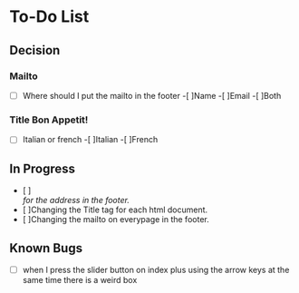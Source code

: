 # To-Do List

## Decision
### Mailto
- [ ] Where should I put the mailto in the footer
    -[ ]Name
    -[ ]Email
    -[ ]Both

### Title Bon Appetit!
- [ ] Italian or french
    -[ ]Italian
    -[ ]French



## In Progress
- [ ]<address> for the address in the footer.
- [ ]Changing the Title tag for each html document.
- [ ]Changing the mailto on everypage in the footer.




## Known Bugs
- [ ] when I press the slider button on index plus using the arrow keys at the same time there is a weird box
